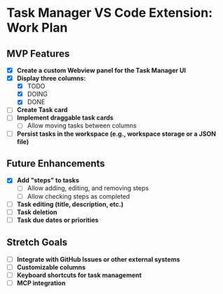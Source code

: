 # Task Manager VS Code Extension: Work Plan

## MVP Features

- [X] **Create a custom Webview panel for the Task Manager UI**
- [X] **Display three columns:**
  - [X] TODO
  - [X] DOING
  - [X] DONE
- [ ] **Create Task card**
- [ ] **Implement draggable task cards**
  - [ ] Allow moving tasks between columns
- [ ] **Persist tasks in the workspace (e.g., workspace storage or a JSON file)**

## Future Enhancements

- [X] **Add "steps" to tasks**
  - [ ] Allow adding, editing, and removing steps
  - [ ] Allow checking steps as completed
- [ ] **Task editing (title, description, etc.)**
- [ ] **Task deletion**
- [ ] **Task due dates or priorities**

## Stretch Goals

- [ ] **Integrate with GitHub Issues or other external systems**
- [ ] **Customizable columns**
- [ ] **Keyboard shortcuts for task management**
- [ ] **MCP integration**
